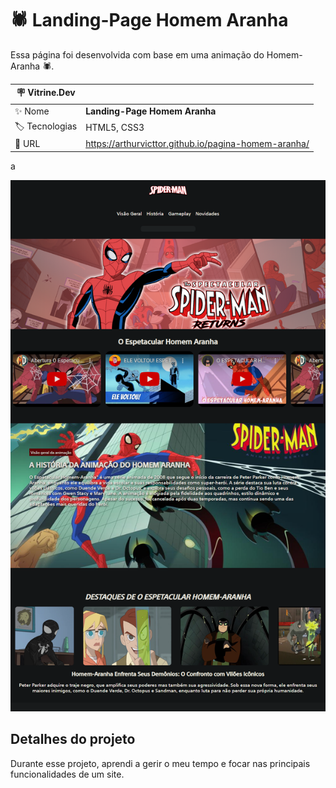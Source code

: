 # 🕷️ Landing-Page Homem Aranha
Essa página foi desenvolvida com base em uma animação do Homem-Aranha 🕷️.


| :placard: Vitrine.Dev |     |
| -------------  | --- |
| :sparkles: Nome        | **Landing-Page Homem Aranha**
| :label: Tecnologias | HTML5, CSS3
| :rocket: URL         | https://arthurvicttor.github.io/pagina-homem-aranha/

<!-- Inserir imagem com a #vitrinedev ao final do link -->a
![](./assets/design-homem-aranha.png#vitrinedev)

## Detalhes do projeto
Durante esse projeto, aprendi a gerir o meu tempo e focar nas principais funcionalidades de um site.
